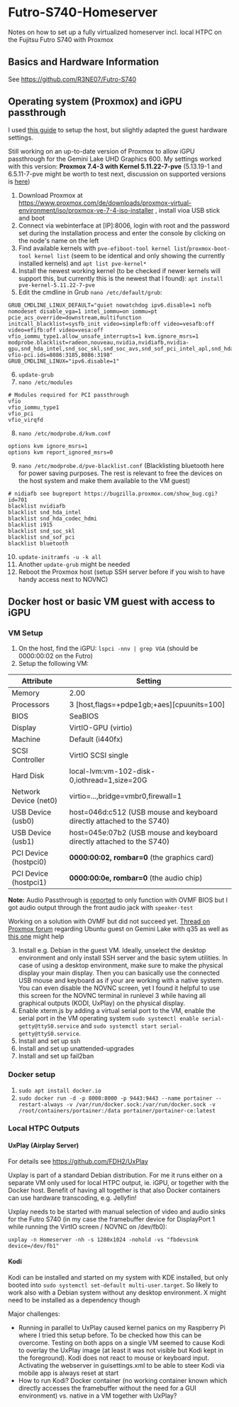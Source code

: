 # Futro-S740-Homeserver
Notes on how to set up a fully virtualized homeserver incl. local HTPC on the Fujitsu Futro S740 with Proxmox

## Basics and Hardware Information
See https://github.com/R3NE07/Futro-S740

## Operating system (Proxmox) and iGPU passthrough
I used [this guide](https://3os.org/infrastructure/proxmox/gpu-passthrough/igpu-passthrough-to-vm/#linux-virtual-machine-igpu-passthrough-configuration) to setup the host, but slightly adapted the guest hardware settings.

Still working on an up-to-date version of Proxmox to allow iGPU passthrough for the Gemini Lake UHD Graphics 600. My settings worked with this version:
**Proxmox 7.4-3 with Kernel 5.11.22-7-pve**
(5.13.19-1 and 6.5.11-7-pve might be worth to test next, discussion on supported versions is [here](https://forum.proxmox.com/threads/pci-passthrough-error-since-kernel-5-13-19-1-upgrade-from-7-0-to-7-1.100961/page-3))

1) Download Proxmox at https://www.proxmox.com/de/downloads/proxmox-virtual-environment/iso/proxmox-ve-7-4-iso-installer , install vioa USB stick and boot
2) Connect via webinterface at [IP]:8006, login with root and the password set during the installation process and enter the console by clicking on the node's name on the left
3) Find available kernels with `pve-efiboot-tool kernel list`/`proxmox-boot-tool kernel list` (seem to be identical and only showing the currently installed kernels) and `apt list pve-kernel*`
4) Install the newest working kernel (to be checked if newer kernels will support this, but currently this is the newest that I found): `apt install pve-kernel-5.11.22-7-pve `
5) Edit the cmdline in Grub `nano /etc/default/grub`:
```
GRUB_CMDLINE_LINUX_DEFAULT="quiet nowatchdog ipv6.disable=1 nofb nomodeset disable_vga=1 intel_iommu=on iommu=pt pcie_acs_override=downstream,multifunction initcall_blacklist=sysfb_init video=simplefb:off video=vesafb:off video=efifb:off video=vesa:off vfio_iommu_type1.allow_unsafe_interrupts=1 kvm.ignore_msrs=1 modprobe.blacklist=radeon,nouveau,nvidia,nvidiafb,nvidia-gpu,snd_hda_intel,snd_soc_skl,snd_soc_avs,snd_sof_pci_intel_apl,snd_hda_codec_hdmi,i915 vfio-pci.ids=8086:3185,8086:3198"
GRUB_CMDLINE_LINUX="ipv6.disable=1"
```
6) `update-grub`
7) `nano /etc/modules`
```
# Modules required for PCI passthrough
vfio
vfio_iommu_type1
vfio_pci
vfio_virqfd
```
8) `nano /etc/modprobe.d/kvm.conf`
```
options kvm ignore_msrs=1
options kvm report_ignored_msrs=0
```
9) `nano /etc/modprobe.d/pve-blacklist.conf` (Blacklisting bluetooth here for power saving purposes. The rest is relevant to free the devices on the host system and make them available to the VM guest)
```
# nidiafb see bugreport https://bugzilla.proxmox.com/show_bug.cgi?id=701
blacklist nvidiafb
blacklist snd_hda_intel
blacklist snd_hda_codec_hdmi
blacklist i915
blacklist snd_soc_skl
blacklist snd_sof_pci
blacklist bluetooth
```
10) `update-initramfs -u -k all`
11) Another `update-grub` might be needed
12) Reboot the Proxmox host (setup SSH server before if you wish to have handy access next to NOVNC)

## Docker host or basic VM guest with access to iGPU

### VM Setup
1) On the host, find the iGPU: `lspci -nnv | grep VGA` (should be 0000:00:02 on the Futro)
2) Setup the following VM:

| Attribute  | Setting |
| ------------- | ------------- |
| Memory  | 2.00  |
| Processors  | 3 [host,flags=+pdpe1gb;+aes][cpuunits=100]  |
| BIOS  | SeaBIOS  |
| Display  | VirtIO-GPU (virtio)  |
| Machine  | Default (i440fx)  |
| SCSI Controller  | VirtIO SCSI single  |
| Hard Disk  | local-lvm:vm-102-disk-0,iothread=1,size=20G  |
| Network Device (net0)  | virtio=...,bridge=vmbr0,firewall=1  |
| USB Device (usb0)  | host=046d:c512 (USB mouse and keyboard directly attached to the S740) |
| USB Device (usb1)  | host=045e:07b2 (USB mouse and keyboard directly attached to the S740) |
| PCI Device (hostpci0)  | **0000:00:02, rombar=0** (the graphics card) |
| PCI Device (hostpci1)  | **0000:00:0e, rombar=0** (the audio chip) |

**Note:** Audio Passthrough is [reported](https://www.mydealz.de/comments/permalink/38190848) to only function with OVMF BIOS but I got audio output through the front audio jack with `speaker-test`

Working on a solution with OVMF but did not succeed yet. [Thread on Proxmox forum](https://forum.proxmox.com/threads/intel-igp-gemini-lake-passthrough-q35-fails-to-boot-on-ubuntu-18-04-3-lts-%E2%80%93-i915-conflict-detected-with-stolen-region.57584/) regarding Ubuntu guest on Gemini Lake with q35 as well as [this one](https://forum.proxmox.com/threads/proxmox-6-0-gemini-lake-and-igd-graphics-passthrough-for-windows-10.60415/page-3#post-389588) might help

3) Install e.g. Debian in the guest VM. Ideally, unselect the desktop environment and only install SSH server and the basic sytem utilities. In case of using a desktop environment, make sure to make the physical display your main display. Then you can basically use the connected USB mouse and keyboard as if your are working with a native system. You can even disable the NOVNC screen, yet I found it helpful to use this screen for the NOVNC terminal in runlevel 3 while having all graphical outputs (KODI, UxPlay) on the physical display.
5) Enable xterm.js by adding a virtual serial port to the VM, enable the serial port in the VM operating system `sudo systemctl enable serial-getty@ttyS0.service` and `sudo systemctl start serial-getty@ttyS0.service`.
6) Install and set up ssh
7) Install and set up unattended-upgrades
8) Install and set up fail2ban

### Docker setup

1) `sudo apt install docker.io`
2) `sudo docker run -d -p 8000:8000 -p 9443:9443 --name portainer --restart-always -v /var/run/docker.sock:/var/run/docker.sock -v /root/containers/portainer:/data portainer/portainer-ce:latest`

### Local HTPC Outputs

#### UxPlay (Airplay Server)
For details see https://github.com/FDH2/UxPlay

Uxplay is part of a standard Debian distribution. For me it runs either on a separate VM only used for local HTPC output, ie. iGPU, or together with the Docker host. Benefit of having all together is that also Docker containers can use hardware transcoding, e.g. Jellyfin!

Uxplay needs to be started with manual selection of video and audio sinks for the Futro S740 (in my case the framebuffer device for DisplayPort 1 while running the VirtIO screen / NOVNC on /dev/fb0):
```
uxplay -n Homeserver -nh -s 1280x1024 -nohold -vs "fbdevsink device=/dev/fb1"
```

#### Kodi
Kodi can be installed and started on my system with KDE installed, but only booted into `sudo systemctl set-default multi-user.target`. So likely to work also with a Debian system without any desktop environment. X might need to be installed as a dependency though

Major challenges:
- Running in parallel to UxPlay caused kernel panics on my Raspberry Pi where I tried this setup before. To be checked how this can be overcome. Testing on both apps on a single VM seemed to cause Kodi to overlay the UxPlay image (at least it was not visible but Kodi kept in the foreground). Kodi does not react to mouse or keyboard input. Activating the webserver in guisettings.xml to be able to steer Kodi via mobile app is always reset at start
- How to run Kodi? Docker container (no working container known which directly accesses the framebuffer without the need for a GUI environment) vs. native in a VM together with UxPlay?
